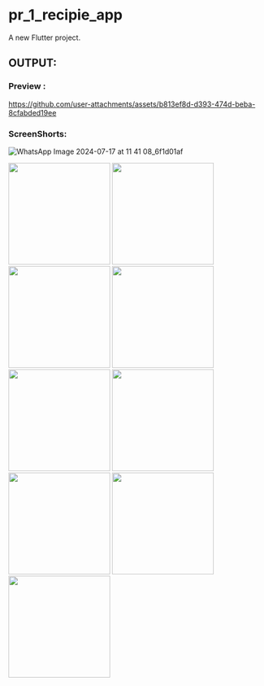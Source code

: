 # pr_1_recipie_app

A new Flutter project.

## OUTPUT:

### Preview :

https://github.com/user-attachments/assets/b813ef8d-d393-474d-beba-8cfabded19ee


### ScreenShorts:

![WhatsApp Image 2024-07-17 at 11 41 08_6f1d01af](https://github.com/user-attachments/assets/4238f4c4-0f9a-4727-bcbf-f5177e94dfc3)


<img src = "https://github.com/user-attachments/assets/527d8a9b-28ac-43d5-aa21-dea8ccfcd423" width = "200">
<img src = "https://github.com/user-attachments/assets/16a41908-aa96-4050-97eb-4efbfb337a17" width = "200">
<img src = "https://github.com/user-attachments/assets/42920a56-44d7-4d00-a65e-197e6bc4dfcc" width = "200">
<img src = "https://github.com/user-attachments/assets/812330f3-fd35-48cd-b981-c241845b32d0" width = "200">
<img src = "https://github.com/user-attachments/assets/bc11e12d-b170-4315-b2d4-ff58a5cb8d20" width = "200">
<img src = "https://github.com/user-attachments/assets/7be74ad6-1bfd-4515-9474-cfc9a73772f5" width = "200">
<img src = "https://github.com/user-attachments/assets/f3fb81fd-da6d-4dbe-8ee4-e79c4b773db8" width = "200">
<img src = "https://github.com/user-attachments/assets/de898c97-cfe7-456f-b2ba-5eaf583d3942" width = "200">
<img src = "https://github.com/user-attachments/assets/8c289faa-be8a-493a-84ac-4a060699554f" width = "200">



